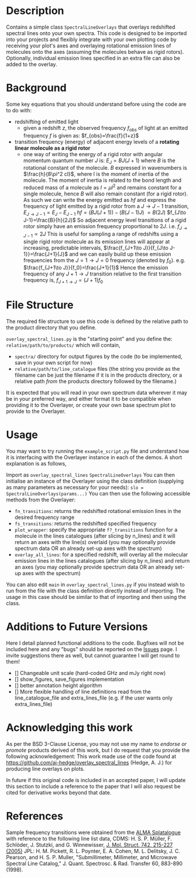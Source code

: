 # Description
Contains a simple class `SpectralLineOverlays` that overlays redshifted spectral lines onto your own spectra. This code is designed to be imported into your projects and flexibly integrate with your own plotting code by receiving your plot's axes and overlaying rotational emission lines of molecules onto the axes (assuming the molecules behave as rigid rotors). Optionally, individual emission lines specified in an extra file can also be added to the overlay.

# Background
Some key equations that you should understand before using the code are to do with:
- redshifting of emitted light
  * given a redshift $z$, the observed frequency $f_{obs}$ of light at an emitted frequency $f$ is given as:
                        $f_{obs}=\frac{f}{1+z}$
- transition frequency (energy) of adjacent energy levels of a **rotating linear molecule as a rigid rotor**
  * one way of writing the energy of a rigid rotor with angular momentum quantum number $J$ is:
                            $E_J=BJ(J+1)$
    where $B$ is the rotational constant of the molecule. $B$ expressed in wavenumbers is $\frac{h}{8\pi^2 cI}$, where I
    is the moment of inertia of the molecule. The moment of inertia is related to the bond length and reduced mass of a
    molecule as $I=\mu l^2$ and remains constant for a single molecule, hence $B$ will also remain constant (for a rigid rotor).
    As such we can write the energy emitted as $hf$ and express the frequency of light emitted by a rigid rotor
    from a $J\to J-1$ transition,
                    $E_{J\to J-1}=E_J-E_{J-1}$
                              $hf=\left(BJ(J+1)\right)-\left(B(J-1)J\right)$
                                $=B(2J)$
                    $f_{J\to J-1}=\frac{B}{h}(2J)$
    So adjacent energy level transitions of a rigid rotor simply have an emission frequency proportional to $2J$. i.e.
                    $f_{J\to J-1}\propto 2J$
    This is useful for sampling a range of redshifts using a single rigid rotor molecule as its emission lines will appear
    at increasing, predictable intervals,
                    $\frac{f_{J+1\to J}}{f_{J\to J-1}}=\frac{J+1}{J}$
    and we can easily build up these emission frequencies from the $J=1\to J=0$ frequency (denoted by $f_0$). e.g.
                    $\frac{f_{J+1\to J}}{f_0}=\frac{J+1}{1}$
    Hence the emission frequency of any $J+1\to J$ transition relative to the first transition frequency is,
                    $f_{J+1\to J}=(J+1)f_0$

# File Structure
The required file structure to use this code is defined by the relative path to the product directory that you define.

`overlay_spectral_lines.py` is the "starting point" and you define the: `relative/path/to/products/` which will contain,
- `spectra/` directory for output figures by the code (to be implemented, save in your own script for now)
- `relative/path/to/line_catalogue` files (the string you provide as the filename can be just the filename if it is in the
  products directory, or a relative path *from* the products directory followed by the filename.)

It is expected that you will read in your own spectrum data wherever it may be in your preferred way, and either format
it to be compatible when providing it to the Overlayer, or create your own base spectrum plot to provide to the Overlayer.

# Usage
You may want to try running the `example_script.py` file and understand how it is interfacing with the Overlayer instance
in each of the demos. A short explanation is as follows,

Import as <from> `overlay_spectral_lines` <import> `SpectralLineOverlays`
You can then initialise an instance of the Overlayer using the class definition (supplying as many parameters as necessary
for your needs): `slo = SpectralLineOverlays(params...)`
You can then use the following accessible methods from the Overlayer:
- `fn_transitions`: returns the redshifted rotational emission lines in the desired frequency range
- `fs_transitions`: returns the redshifted specified frequency
- `plot_wrapper`: specify the appropriate `f?_transitions` function for a molecule in the lines catalogues (after slicing by
                n_lines) and it will return an axes with the line(s) overlaid (you may optionally provide spectrum data
                OR an already set-up axes with the spectrum)
- `overlay_all_lines`: for a specified redshift, will overlay all the molecular emission lines in the lines catalogues
                     (after slicing by n_lines) and return an axes (you may optionally provide spectrum data OR an
                     already set-up axes with the spectrum)

You can also edit `main` in `overlay_spectral_lines.py` if you instead wish to run from the file with the class definition
directly instead of importing. The usage in this case should be similar to that of importing and then using the class.

# Additions to Future Versions
Here I detail planned functional additions to the code. Bugfixes will not be included here and any "bugs" should be reported
on the [Issues](https://github.com/aj-hedge/overlay_spectral_lines/issues) page. I invite suggestions there as well, but
cannot guarantee I will get round to them!

- [] Changeable unit scale (hard-coded GHz and mJy right now)
- [] show_figures, save_figures implementation
- [] better annotation height algorithm
- [] More flexible handling of line definitions read from the line_catalogue_file and extra_lines_file
     (e.g. if the user wants only extra_lines_file)

# Acknowledging this work
As per the BSD 3-Clause License, you may not use my name to *endorse or promote* products derived of this work, but I do
request that you provide the following acknowledgement:
This work made use of the code found at https://github.com/aj-hedge/overlay_spectral_lines (Hedge, A. J.) for producing
line overlays on plots.

In future if this original code is included in an accepted paper, I will update this section to include a reference to
the paper that I will also request be cited for derivative works beyond that date.

# References
Sample frequency transitions were obtained from the [ALMA Splatalogue](https://www.splatalogue.online/) with reference to the following line list data,
CDMS: H. S. P. Müller, F. Schlöder, J. Stutzki, and G. Winnewisser, [J. Mol. Struct. 742, 215-227 (2005)](http://dx.doi.org/10.1016/j.molstruc.2005.01.027)
JPL: H. M. Pickett, R. L. Poynter, E. A. Cohen, M. L. Delitsky, J. C. Pearson, and H. S. P. Muller, "Submillimeter, Millimeter, and Microwave Spectral Line Catalog," J. Quant. Spectrosc. & Rad. Transfer 60, 883-890 (1998).